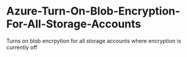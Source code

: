 # Azure-Turn-On-Blob-Encryption-For-All-Storage-Accounts
Turns on blob encrpytion for all storage accounts where encryption is currently off
